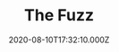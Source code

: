 ---
date: 2020-08-10T17:32:10.000Z
title: The Fuzz
latitude: 52.037239
longitude: 0.965675
category: checkin
---